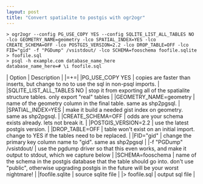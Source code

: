 ```yaml
---
layout: post
title: "Convert spatialite to postgis with ogr2ogr"
---
```


    > ogr2ogr --config PG_USE_COPY YES --config SQLITE_LIST_ALL_TABLES NO -lco GEOMETRY_NAME=geometry -lco SPATIAL_INDEX=YES -lco CREATE_SCHEMA=OFF -lco POSTGIS_VERSION=2.2 -lco DROP_TABLE=OFF -lco FID="gid" -f "PGDump" /vsistdout/ -lco SCHEMA=fooschema foofile.sqlite > foofile.sql
    > psql -h example.com database_name_here
    database_name_here=# \i foofile.sql

| Option | Description |
|=+=|
|PG_USE_COPY YES | copies are faster than inserts, but change to no to use the sql in non-psql imports. |
|SQLITE_LIST_ALL_TABLES NO | stop it from exporting all of the spatialite structure tables. only export "real" tables |
|GEOMETRY_NAME=geometry | name of the geometry column in the final table. same as shp2pgsql. |
|SPATIAL_INDEX=YES | make it build a needed gist index on geometry. same as shp2pgsql. |
|CREATE_SCHEMA=OFF | odds are your schema exists already. lets not break it. |
|POSTGIS_VERSION=2.2 | use the latest postgis version. |
|DROP_TABLE=OFF | table won't exist on an initial import. change to YES if the tables need to be replaced. |
|FID="gid" | change the primary key column name to "gid". same as shp2pgsql |
|-f "PGDump" /vsistdout/ | use the pgdump driver so that this even works, and make it output to stdout, which we capture below |
|SCHEMA=fooschema | name of the schema in the postgis database that the table should go into. don't use "public", otherwise upgrading postgis in the future will be your worst nightmare! |
|foofile.sqlite | source sqlite file |
|> foofile.sql | output sql file |
